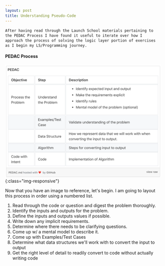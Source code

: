 ```yaml
---
layout: post
title: Understanding Pseudo-Code
---
```


```
After having read through the Launch School materials pertaining to the PEDAC Process I have found it useful to iterate over how I approach the process of solving the logic layer portion of exercises as I begin my LS/Programming journey.
```



#### PEDAC Process
![pedac-process](/images/pedac-process.png){:class="img-responsive"}

Now that you have an image to reference, let's begin. I am going to layout this process in order using a numbered list.

1. Read through the code or question and digest the problem thoroughly.
2. Identify the inputs and outputs for the problem.
3. Define the inputs and outputs values if possible.
4. Write down any implicit requirements.
5. Determine where there needs to be clarifying questions.
6. Come up w/ a mental model to describe it.
7. Come up with Examples/Test Cases
8. Determine what data structures we'll work with to convert the input to output
9. Get the right level of detail to readily convert to code without actually writing code


<!-- Link syntax reference
[Jekyll Now repository](https://github.com/barryclark/jekyll-now) -->